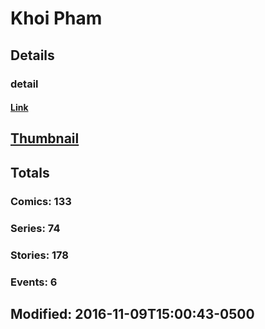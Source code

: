 # Khoi  Pham 
## Details
### detail
#### [Link](http://marvel.com/comics/creators/1103/khoi_pham?utm_campaign=apiRef&utm_source=225578a89fc76f3d20fbffda5d17a88d)
## [Thumbnail](http://i.annihil.us/u/prod/marvel/i/mg/5/f0/4bc4942a0915b.jpg)
## Totals
### Comics: 133
### Series: 74
### Stories: 178
### Events: 6
## Modified: 2016-11-09T15:00:43-0500